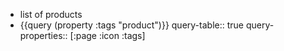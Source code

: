 - list of products
- {{query (property :tags "product")}}
  query-table:: true
  query-properties:: [:page :icon :tags]